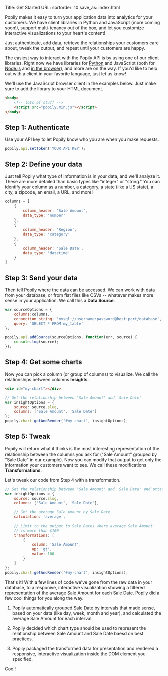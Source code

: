 Title: Get Started
URL: 
sortorder: 10
save_as: index.html

Popily makes it easy to turn your application data into analytics for your customers. We have client libraries in Python and JavaScript (more coming soon!), support multi-tenancy out of the box, and let you customize interactive visualizations to your heart's content! 

Just authenticate, add data, retrieve the relationships your customers care about, tweak the output, and repeat until your customers are happy.

The easiest way to interact with the Popily API is by using one of our client libraries. Right now we have libraries for [Python](https://github.com/popily/popily-api) and JavaScript (both for [Node.js](https://github.com/popily/popily-node) and [in the browser](https://github.com/popily/popily-js)), and more are on the way. If you'd like to help out with a client in your favorite language, just let us know!

We'll use the JavaScript browser client in the examples below. Just make sure to add the library to your HTML document. 

```html
<body>
    <!-- lots of stuff -->
    <script src="popily.min.js"></script>
</body>
```

## Step 1: Authenticate

Use your API key to let Popily know who you are when you make requests.

```javascript
popily.api.setToken('YOUR API KEY');
```

## Step 2: Define your data

Just tell Popily what type of information is in your data, and we'll analyze it. These are more detailed than basic types like "integer" or "string." You can identify your column as a number, a category, a state (like a US state), a city, a zipcode, an email, a URL, and more! 


```javascript
columns = [
    {
        column_header: 'Sale Amount',
        data_type: 'number'
    },
    {
        column_header: 'Region',
        data_type: 'category'
    },
    {
        column_header: 'Sale Date',
        data_type: 'datetime'
    }
]
```
## Step 3: Send your data

Then tell Popily where the data can be accessed.  We can work with data from your database, or from flat files like CSVs -- whatever makes more sense in your application. We call this a **Data Source**.

```javascript
var sourceOptions = {
    columns:columns, 
    connection_string: 'mysql://username:password@host:port/database',
    query: 'SELECT * FROM my_table'
};

popily.api.addSource(sourceOptions, function(err, source) {
    console.log(source); 
});
```

## Step 4: Get some charts

Now you can pick a column (or group of columns) to visualize. We call the relationships between columns **Insights**.  

```html
<div id="my-chart"></div>
```

```javascript
// Get the relationship between 'Sale Amount' and 'Sale Date'
var insightOptions = {
    source: source.slug, 
    columns: ['Sale Amount', 'Sale Date']
};
popily.chart.getAndRender('#my-chart', insightOptions);
```

## Step 5: Tweak

Popily will return what it thinks is the most interesting representation of the relationship between the columns you ask for ("Sale Amount" grouped by "Sale Date" in our example). Now you can modify that output to get only the information your customers want to see. We call these modifications **Transformations**. 

Let's tweak our code from Step 4 with a transformation.

```javascript
// Get the relationship between 'Sale Amount' and 'Sale Date' and attach the 
var insightOptions = {
    source: source.slug, 
    columns: ['Sale Amount', 'Sale Date'],

    // Get the average Sale Amount by Sale Date
    calculation: 'average',
    
    // Limit to the output to Sale Dates where average Sale Amount 
    // is more than $100
    transformations: [
        {
            column: 'Sale Amount',
            op: 'gt',
            value: 100
        }
    ]
};
popily.chart.getAndRender('#my-chart', insightOptions);
```

That's it! With a few lines of code we've gone from the raw data in your database, to a responive, interactive visualization showing a filtered representation of the average Sale Amount for each Sale Date. Popily did a few cool things for you along the way. 

1. Popily automatically grouped Sale Date by intervals that made sense, based on your data (like day, week, month and year), and calculated the average Sale Amount for each interval.

2. Popily decided which chart type should be used to represent the relationship between Sale Amount and Sale Date baesd on best practices.

3. Popily packaged the transformed data for presentation and rendered a responsive, interactive visualization inside the DOM element you specified. 

Cool!
